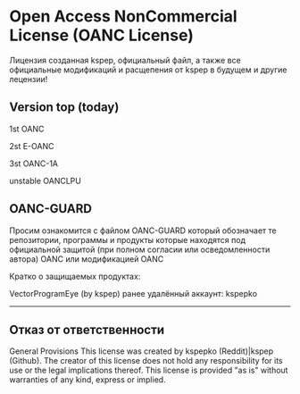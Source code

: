 # Open Access NonCommercial License (OANC License)
Лицензия созданная kspep, официальный файл, а также все официальные модификаций и расщепения от kspep в будущем и другие лецензии!

## Version top (today)

1st OANC

2st E-OANC

3st OANC-1A

unstable OANCLPU


## OANC-GUARD
Просим ознакомится с файлом OANC-GUARD который обозначает те репозитории, программы и продукты которые находятся под официальной защитой (при полном согласии или осведомленности автора) OANC или модификацией OANC

Кратко о защищаемых продуктах:

VectorProgramEye
(by kspep) ранее удалённый аккаунт: kspepko

-------------------------------------------------
## Отказ от ответственности

General Provisions
This license was created by kspepko (Reddit)|kspep (Github). The creator of this license does not hold any responsibility for its use or the legal implications thereof. This license is provided "as is" without warranties of any kind, express or implied.
